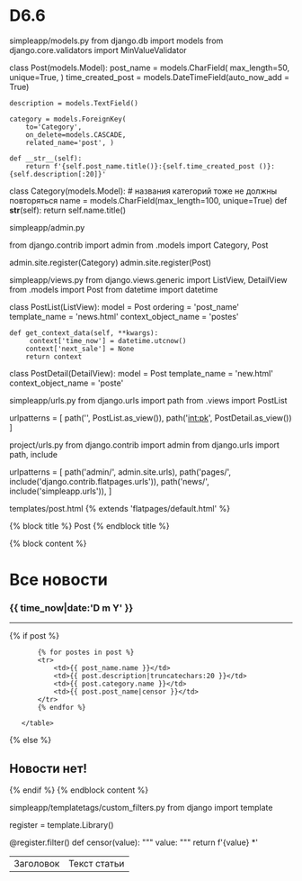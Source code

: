 # D6.6
simpleapp/models.py
from django.db import models
from django.core.validators import MinValueValidator

class Post(models.Model):
    post_name = models.CharField(
        max_length=50,
        unique=True, 
    )
    time_created_post = models.DateTimeField(auto_now_add = True)

    description = models.TextField()
  
    category = models.ForeignKey(
        to='Category',
        on_delete=models.CASCADE,
        related_name='post', )

    def __str__(self):
        return f'{self.post_name.title()}:{self.time_created_post ()}:{self.description[:20]}'

class Category(models.Model):
    # названия категорий тоже не должны повторяться
    name = models.CharField(max_length=100, unique=True) 
    def __str__(self):
        return self.name.title()


simpleapp/admin.py

from django.contrib import admin
from .models import Category, Post


admin.site.register(Category)
admin.site.register(Post)

simpleapp/views.py
from django.views.generic import ListView, DetailView
from .models import Post
from datetime import datetime

class PostList(ListView):
    model = Post
    ordering = 'post_name'
    template_name = 'news.html'
    context_object_name = 'postes'

    def get_context_data(self, **kwargs):
         context['time_now'] = datetime.utcnow()
        context['next_sale'] = None
        return context


class PostDetail(DetailView):
    model = Post
    template_name = 'new.html'
    context_object_name = 'poste'


simpleapp/urls.py
from django.urls import path
from .views import PostList 

urlpatterns = [
   path('', PostList.as_view()), 
   path('<int:pk>', PostDetail.as_view())
]

project/urls.py
from django.contrib import admin
from django.urls import path, include

urlpatterns = [
   path('admin/', admin.site.urls),
   path('pages/', include('django.contrib.flatpages.urls')),
   path('news/', include('simpleapp.urls')),
]

templates/post.html
{% extends 'flatpages/default.html' %} 
 
{% block title %}
Post
{% endblock title %}
 
{% block content %}
<h1>Все новости</h1>
   <h3>{{ time_now|date:'D m Y' }}</h3>
   <hr>
   {% if post %}
       <table>
           <tr>
               <td>Заголовок</td>
               <td>Текст статьи</td>
           </tr>

           {% for postes in post %}
           <tr>
               <td>{{ post_name.name }}</td>
               <td>{{ post.description|truncatechars:20 }}</td>
               <td>{{ post.category.name }}</td>
               <td>{{ post.post_name|censor }}</td>
           </tr>
           {% endfor %}

       </table>
   {% else %}
       <h2>Новости нет!</h2>
   {% endif %}
{% endblock content %}


simpleapp/templatetags/custom_filters.py
from django import template

register = template.Library()

@register.filter()
def censor(value):
   """
   value: 
   """
   return f'{value} *'

